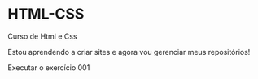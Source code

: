 # HTML-CSS
 Curso de Html e Css

 Estou aprendendo a criar sites e agora vou gerenciar meus repositórios!

<a heref="https://ukesley.github.io/HTML-CSS/exercicios/exe001/index.html"> Executar o exercício 001<a>
